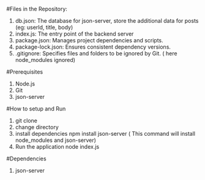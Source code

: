 #Files in the Repository:

  1. db.json: The database for json-server, store the additional data for posts (eg: userId, title, body)
  2. index.js: The entry point of the backend server
  3. package.json: Manages project dependencies and scripts.
  4. package-lock.json: Ensures consistent dependency versions.
  5. .gitignore: Specifies files and folders to be ignored by Git. ( here node_modules ignored)


#Prerequisites

  1. Node.js
  2. Git
  3. json-server


#How to setup and Run

  1. git clone
  2. change directory
  3. install dependencies
     npm install json-server ( This command will install node_modules and json-server)
  4. Run the application
     node index.js


#Dependencies

  1. json-server


